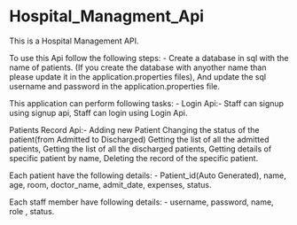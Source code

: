 # Hospital_Managment_Api
This is a Hospital Management API. 

To use this Api follow the following steps: -
Create a database in sql with the name of patients.  (If you create the database with anyother name than please update it in the application.properties files),
And update the sql username and password in the application.properties file.

This application can perform following tasks: -
Login Api:- 
Staff can signup using signup api,
Staff can login using Login Api.

Patients Record Api:-
Adding new Patient 
Changing the status of the patient(from Admitted to Discharged)
Getting the list of all the admitted patients,
Getting the list of all the discharged patients,
Getting details of specific patient by name,
Deleting the record of the specific patient. 


Each patient have the following details: -
Patient_id(Auto Generated),
name,
age,
room,
doctor_name,
admit_date,
expenses,
status.


Each staff member have following details: -
username,
password,
name,
role ,
status.

